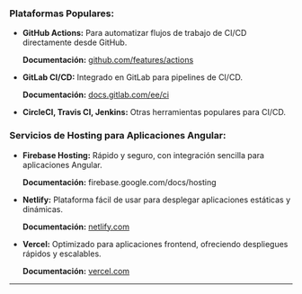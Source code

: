 ### **Plataformas Populares:**

- **GitHub Actions:** Para automatizar flujos de trabajo de CI/CD directamente desde GitHub.
    
    **Documentación:** [github.com/features/actions](https://github.com/features/actions)
    
- **GitLab CI/CD:** Integrado en GitLab para pipelines de CI/CD.
    
    **Documentación:** [docs.gitlab.com/ee/ci](https://docs.gitlab.com/ee/ci/)
    
- **CircleCI, Travis CI, Jenkins:** Otras herramientas populares para CI/CD.
    

### **Servicios de Hosting para Aplicaciones Angular:**

- **Firebase Hosting:** Rápido y seguro, con integración sencilla para aplicaciones Angular.
    
    **Documentación:** firebase.google.com/docs/hosting
    
- **Netlify:** Plataforma fácil de usar para desplegar aplicaciones estáticas y dinámicas.
    
    **Documentación:** [netlify.com](https://www.netlify.com/)
    
- **Vercel:** Optimizado para aplicaciones frontend, ofreciendo despliegues rápidos y escalables.
    
    **Documentación:** [vercel.com](https://vercel.com/)

---
